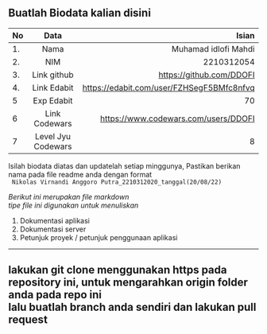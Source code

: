 **Buatlah Biodata kalian disini** <br />
----------------------------------------
|No | Data  | Isian|
|---|:-------:|------:|
|1. |Nama     | Muhamad idlofi Mahdi|
|2.| NIM        | 2210312054 |
|3. |Link github | https://github.com/DDOFI |
|4.| Link Edabit | https://edabit.com/user/FZHSegF5BMfc8nfvq |
|5|Exp Edabit   | 70 |
|6| Link Codewars| https://www.codewars.com/users/DDOFI |
|7| Level Jyu Codewars|8|

Isilah biodata diatas dan updatelah setiap minggunya,
Pastikan berikan nama pada file readme anda dengan format <br/>
`
Nikolas Virnandi Anggoro Putra_2210312020_tanggal(20/08/22)` 

*Berikut ini merupakan file markdown <br/> tipe file ini digunakan untuk menuliskan*
1. Dokumentasi aplikasi
2. Dokumentasi server
3. Petunjuk proyek / petunjuk penggunaan aplikasi
----
**lakukan git clone menggunakan https pada repository ini, untuk mengarahkan origin folder anda pada repo ini<br/> lalu buatlah branch anda sendiri dan lakukan pull request**
----
